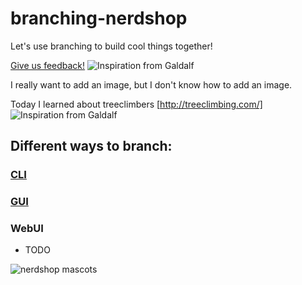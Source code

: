 # branching-nerdshop
Let's use branching to build cool things together!


[Give us feedback!](https://goo.gl/forms/8CgLbdEEpzbfcGWh1)
![Inspiration from Galdalf](https://i.imgur.com/zmnvnk9.jpg)


I really want to add an image, but I don't know how to add an image.


Today I learned about treeclimbers [http://treeclimbing.com/]
![Inspiration from Galdalf](https://i.imgur.com/zmnvnk9.jpg)


## Different ways to branch:
### [CLI](https://docs.google.com/presentation/d/1AsiVGAmvbhDBb50xsOMuhiwWVhG3Ae36Jf48Y8o7c5g/edit?usp=sharing)
### [GUI](GUI/GUI.md)
### WebUI

* TODO

![nerdshop mascots](https://i.pinimg.com/originals/f6/9c/dd/f69cdd21821286221c54db5626e0bb24.gif)

